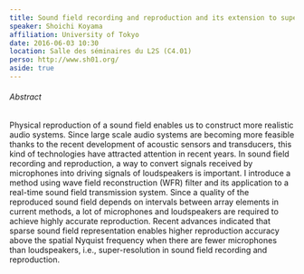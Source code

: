 ```yaml
---
title: Sound field recording and reproduction and its extension to super-resolution
speaker: Shoichi Koyama
affiliation: University of Tokyo
date: 2016-06-03 10:30
location: Salle des séminaires du L2S (C4.01)
perso: http://www.sh01.org/
aside: true
---
```


###### Abstract
Physical reproduction of a sound field enables us to construct more
realistic audio systems. Since large scale audio systems are becoming
more feasible thanks to the recent development of acoustic sensors and
transducers, this kind of technologies have attracted attention in
recent years. In sound field recording and reproduction, a way to
convert signals received by microphones into driving signals of
loudspeakers is important. I introduce a method using wave field
reconstruction (WFR) filter and its application to a real-time sound
field transmission system. Since a quality of the reproduced sound
field depends on intervals between array elements in current methods,
a lot of microphones and loudspeakers are required to achieve highly
accurate reproduction. Recent advances indicated that sparse sound
field representation enables higher reproduction accuracy above the
spatial Nyquist frequency when there are fewer microphones than
loudspeakers, i.e., super-resolution in sound field recording and
reproduction.